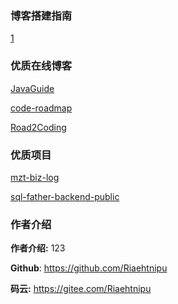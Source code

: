 


### 博客搭建指南
[1](docs/环境搭建/使用docsify搭建博客)



### 优质在线博客
[JavaGuide](https://javaguide.cn/)

[code-roadmap](https://luxian.yupi.icu/#/)

[Road2Coding](https://www.r2coding.com/#/)

### 优质项目
[mzt-biz-log](https://github.com/mouzt/mzt-biz-log)

[sql-father-backend-public](https://github.com/liyupi/sql-father-backend-public)

### 作者介绍
**作者介绍:** 123

**Github**: https://github.com/Riaehtnipu

**码云:** https://gitee.com/Riaehtnipu
